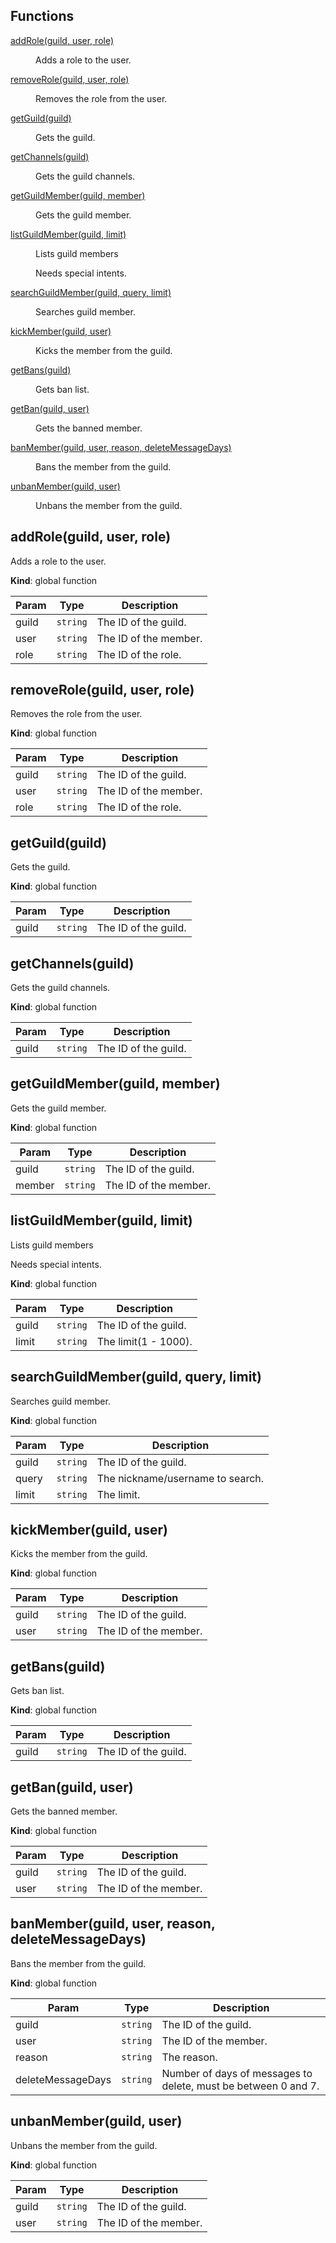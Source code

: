 ## Functions

<dl>
<dt><a href="#addRole">addRole(guild, user, role)</a></dt>
<dd><p>Adds a role to the user.</p>
</dd>
<dt><a href="#removeRole">removeRole(guild, user, role)</a></dt>
<dd><p>Removes the role from the user.</p>
</dd>
<dt><a href="#getGuild">getGuild(guild)</a></dt>
<dd><p>Gets the guild.</p>
</dd>
<dt><a href="#getChannels">getChannels(guild)</a></dt>
<dd><p>Gets the guild channels.</p>
</dd>
<dt><a href="#getGuildMember">getGuildMember(guild, member)</a></dt>
<dd><p>Gets the guild member.</p>
</dd>
<dt><a href="#listGuildMember">listGuildMember(guild, limit)</a></dt>
<dd><p>Lists guild members</p>
<p>Needs special intents.</p>
</dd>
<dt><a href="#searchGuildMember">searchGuildMember(guild, query, limit)</a></dt>
<dd><p>Searches guild member.</p>
</dd>
<dt><a href="#kickMember">kickMember(guild, user)</a></dt>
<dd><p>Kicks the member from the guild.</p>
</dd>
<dt><a href="#getBans">getBans(guild)</a></dt>
<dd><p>Gets ban list.</p>
</dd>
<dt><a href="#getBan">getBan(guild, user)</a></dt>
<dd><p>Gets the banned member.</p>
</dd>
<dt><a href="#banMember">banMember(guild, user, reason, deleteMessageDays)</a></dt>
<dd><p>Bans the member from the guild.</p>
</dd>
<dt><a href="#unbanMember">unbanMember(guild, user)</a></dt>
<dd><p>Unbans the member from the guild.</p>
</dd>
</dl>

<a name="addRole"></a>

## addRole(guild, user, role)
Adds a role to the user.

**Kind**: global function  

| Param | Type | Description |
| --- | --- | --- |
| guild | <code>string</code> | The ID of the guild. |
| user | <code>string</code> | The ID of the member. |
| role | <code>string</code> | The ID of the role. |

<a name="removeRole"></a>

## removeRole(guild, user, role)
Removes the role from the user.

**Kind**: global function  

| Param | Type | Description |
| --- | --- | --- |
| guild | <code>string</code> | The ID of the guild. |
| user | <code>string</code> | The ID of the member. |
| role | <code>string</code> | The ID of the role. |

<a name="getGuild"></a>

## getGuild(guild)
Gets the guild.

**Kind**: global function  

| Param | Type | Description |
| --- | --- | --- |
| guild | <code>string</code> | The ID of the guild. |

<a name="getChannels"></a>

## getChannels(guild)
Gets the guild channels.

**Kind**: global function  

| Param | Type | Description |
| --- | --- | --- |
| guild | <code>string</code> | The ID of the guild. |

<a name="getGuildMember"></a>

## getGuildMember(guild, member)
Gets the guild member.

**Kind**: global function  

| Param | Type | Description |
| --- | --- | --- |
| guild | <code>string</code> | The ID of the guild. |
| member | <code>string</code> | The ID of the member. |

<a name="listGuildMember"></a>

## listGuildMember(guild, limit)
Lists guild membersNeeds special intents.

**Kind**: global function  

| Param | Type | Description |
| --- | --- | --- |
| guild | <code>string</code> | The ID of the guild. |
| limit | <code>string</code> | The limit(1 - 1000). |

<a name="searchGuildMember"></a>

## searchGuildMember(guild, query, limit)
Searches guild member.

**Kind**: global function  

| Param | Type | Description |
| --- | --- | --- |
| guild | <code>string</code> | The ID of the guild. |
| query | <code>string</code> | The nickname/username to search. |
| limit | <code>string</code> | The limit. |

<a name="kickMember"></a>

## kickMember(guild, user)
Kicks the member from the guild.

**Kind**: global function  

| Param | Type | Description |
| --- | --- | --- |
| guild | <code>string</code> | The ID of the guild. |
| user | <code>string</code> | The ID of the member. |

<a name="getBans"></a>

## getBans(guild)
Gets ban list.

**Kind**: global function  

| Param | Type | Description |
| --- | --- | --- |
| guild | <code>string</code> | The ID of the guild. |

<a name="getBan"></a>

## getBan(guild, user)
Gets the banned member.

**Kind**: global function  

| Param | Type | Description |
| --- | --- | --- |
| guild | <code>string</code> | The ID of the guild. |
| user | <code>string</code> | The ID of the member. |

<a name="banMember"></a>

## banMember(guild, user, reason, deleteMessageDays)
Bans the member from the guild.

**Kind**: global function  

| Param | Type | Description |
| --- | --- | --- |
| guild | <code>string</code> | The ID of the guild. |
| user | <code>string</code> | The ID of the member. |
| reason | <code>string</code> | The reason. |
| deleteMessageDays | <code>string</code> | Number of days of messages to delete, must be between 0 and 7. |

<a name="unbanMember"></a>

## unbanMember(guild, user)
Unbans the member from the guild.

**Kind**: global function  

| Param | Type | Description |
| --- | --- | --- |
| guild | <code>string</code> | The ID of the guild. |
| user | <code>string</code> | The ID of the member. |

